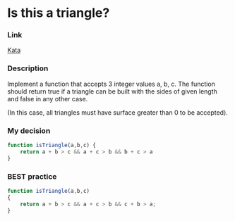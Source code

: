 # Is this a triangle?

### Link

[Kata](https://www.codewars.com/kata/56606694ec01347ce800001b/solutions/javascript)

### Description

Implement a function that accepts 3 integer values a, b, c. The function should return true if a triangle can be built with the sides of given length and false in any other case.

(In this case, all triangles must have surface greater than 0 to be accepted).




### My decision

```javascript
function isTriangle(a,b,c) {
    return a + b > c && a + c > b && b + c > a
}
```

### BEST practice

```javascript
function isTriangle(a,b,c)
{
    return a + b > c && a + c > b && c + b > a;
}
```
